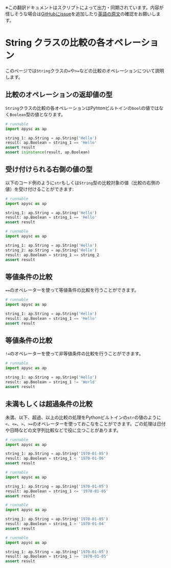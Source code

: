 <span class="inconspicuous-txt">※この翻訳ドキュメントはスクリプトによって出力・同期されています。内容が怪しそうな場合は<a href="https://github.com/simon-ritchie/apysc/issues" target="_blank">GitHubにissue</a>を追加したり[英語の原文](string_comparison_operations.md)の確認をお願いします。</span>

# String クラスの比較の各オペレーション

このページでは`String`クラスの`=`や`>=`などの比較のオペレーションについて説明します。

## 比較のオペレーションの返却値の型

`String`クラスの比較の各オペレーションはPyhtonビルトインの`bool`の値ではなく`Boolean`型の値となります。

```py
# runnable
import apysc as ap

string_1: ap.String = ap.String('Hello')
result: ap.Boolean = string_1 == 'Hello'
assert result
assert isinstance(result, ap.Boolean)
```

## 受け付けられる右側の値の型

以下のコード例のように`str`もしくは`String`型の比較対象の値（比較の右側の値）を受け付けることができます:

```py
# runnable
import apysc as ap

string_1: ap.String = ap.String('Hello')
result: ap.Boolean = string_1 == 'Hello'
assert result
```

```py
# runnable
import apysc as ap

string_1: ap.String = ap.String('Hello')
string_2: ap.String = ap.String('Hello')
result: ap.Boolean = string_1 == string_2
assert result
```

## 等値条件の比較

`==`のオペレーターを使って等値条件の比較を行うことができます。

```py
# runnable
import apysc as ap

string_1: ap.String = ap.String('Hello')
result: ap.Boolean = string_1 == 'Hello'
assert result
```

## 等値条件の比較

`!=`のオペレーターを使って非等値条件の比較を行うことができます。

```py
# runnable
import apysc as ap

string_1: ap.String = ap.String('Hello')
result: ap.Boolean = string_1 != 'World'
assert result
```

## 未満もしくは超過条件の比較

未満、以下、超過、以上の比較の処理をPythonビルトインの`str`の値のように`<`、`<=`、`>`、`>=`のオペレーターを使っておこなをことができます。ごの処理は日付や日時などの文字列比較などで役に立つことがあります。

```py
# runnable
import apysc as ap

string_1: ap.String = ap.String('1970-01-05')
result: ap.Boolean = string_1 < '1970-01-06'
assert result
```

```py
# runnable
import apysc as ap

string_1: ap.String = ap.String('1970-01-05')
result: ap.Boolean = string_1 <= '1970-01-05'
assert result
```

```py
# runnable
import apysc as ap

string_1: ap.String = ap.String('1970-01-05')
result: ap.Boolean = string_1 > '1970-01-04'
assert result
```

```py
# runnable
import apysc as ap

string_1: ap.String = ap.String('1970-01-05')
result: ap.Boolean = string_1 >= '1970-01-05'
assert result
```